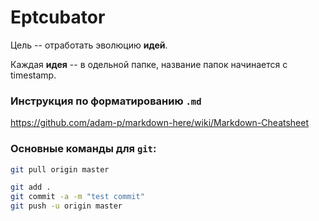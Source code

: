 # Eptcubator

Цель -- отработать эволюцию **идей**. 

Каждая **идея** -- в одельной папке, название папок начинается с timestamp.


### Инструкция по форматированию `.md`
https://github.com/adam-p/markdown-here/wiki/Markdown-Cheatsheet

### Основные команды для `git`:

```sh
git pull origin master
```

```sh
git add .
git commit -a -m "test commit"
git push -u origin master
```
